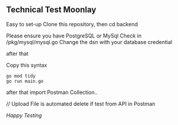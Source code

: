 ## Technical Test Moonlay

Easy to set-up
Clone this repository, then cd backend

Please ensure you have PostgreSQL or MySql
Check in /pkg/mysql/mysql.go
Change the dsn with your database credential

after that 

Copy this syntax

```
go mod tidy
go run main.go
```

after that import Postman Collection..

// Upload File is automated delete if test from API in Postman

*Happy Testing*